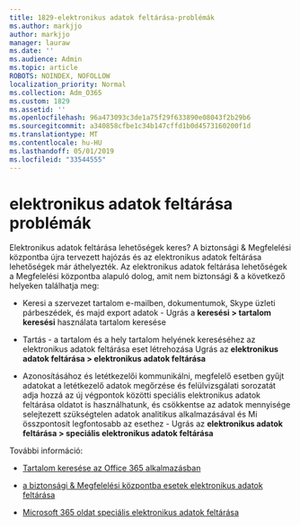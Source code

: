 ```yaml
---
title: 1829-elektronikus adatok feltárása-problémák
ms.author: markjjo
author: markjjo
manager: lauraw
ms.date: ''
ms.audience: Admin
ms.topic: article
ROBOTS: NOINDEX, NOFOLLOW
localization_priority: Normal
ms.collection: Adm_O365
ms.custom: 1829
ms.assetid: ''
ms.openlocfilehash: 96a473093c3de1a75f29f633890e08043f2b29b6
ms.sourcegitcommit: a340858cfbe1c34b147cffd1b0d4573160200f1d
ms.translationtype: MT
ms.contentlocale: hu-HU
ms.lasthandoff: 05/01/2019
ms.locfileid: "33544555"
---
```

# <a name="ediscovery-issues"></a>elektronikus adatok feltárása problémák

Elektronikus adatok feltárása lehetőségek keres? A biztonsági & Megfelelési központba újra tervezett hajózás és az elektronikus adatok feltárása lehetőségek már áthelyezték.  Az elektronikus adatok feltárása lehetőségek a Megfelelési központba alapuló dolog, amit nem biztonsági & a következő helyeken találhatja meg:

- Keresi a szervezet tartalom e-mailben, dokumentumok, Skype üzleti párbeszédek, és majd export adatok - Ugrás a **keresési > tartalom keresési** használata tartalom keresése

- Tartás - a tartalom és a hely tartalom helyének kereséséhez az elektronikus adatok feltárása eset létrehozása Ugrás az **elektronikus adatok feltárása > elektronikus adatok feltárása**

- Azonosításához és letétkezelői kommunikálni, megfelelő esetben gyűjt adatokat a letétkezelő adatok megőrzése és felülvizsgálati sorozatát adja hozzá az új végpontok közötti speciális elektronikus adatok feltárása oldatot is használhatunk, és csökkentse az adatok mennyisége selejtezett szükségtelen adatok analitikus alkalmazásával és Mi összpontosít legfontosabb az esethez - Ugrás az **elektronikus adatok feltárása > speciális elektronikus adatok feltárása**

További információ:

- [Tartalom keresése az Office 365 alkalmazásban](https://docs.microsoft.com/office365/securitycompliance/content-search)

- [a biztonsági & Megfelelési központba esetek elektronikus adatok feltárása](https://docs.microsoft.com/office365/securitycompliance/ediscovery-cases)

- [Microsoft 365 oldat speciális elektronikus adatok feltárása](https://docs.microsoft.com/office365/securitycompliance/compliance20/overview-ediscovery-20)
